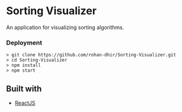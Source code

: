 # Sorting Visualizer

An application for visualizing sorting algorithms.

### Deployment

```
> git clone https://github.com/rohan-dhir/Sorting-Visualizer.git
> cd Sorting-Visualizer
> npm install
> npm start
```

## Built with

* [ReactJS](https://reactjs.org/docs/hello-world.html)
